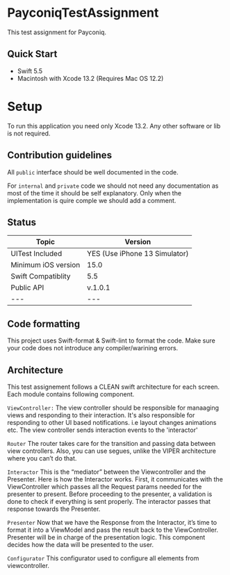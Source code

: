 # PayconiqTestAssignment
This test assignment for Payconiq.

## Quick Start

* Swift 5.5
* Macintosh with Xcode 13.2 (Requires Mac OS 12.2)

# Setup

To run this application you need only Xcode 13.2. Any other software or lib is not required.

## Contribution guidelines

All `public` interface should be well documented in the code.

For `internal` and `private` code we should not need any documentation as most of the time it should be self explanatory. Only when the implementation is quire comple we should add a comment.

## Status

| Topic | Version |
| ---- | ----|
| UITest Included| YES (Use iPhone 13 Simulator)|
| Minimum iOS version | 15.0 |
| Swift Compatiblity | 5.5 |
| Public API | v.1.0.1 |
| --- | --- |

## Code formatting

This project uses Swift-format & Swift-lint to format the code. Make sure your code does not introduce any compiler/warining errors.

## Architecture
This test assignement follows a CLEAN swift architecture for each screen.  Each module contains following component.

`ViewController:`
The view controller should be responsible for manaaging views and responding to their interaction. It's also responsible for responding to other UI based notifications. i.e layout changes animations etc. The view controller sends interaction events to the 'interactor'

`Router`
The router takes care for the transition and passing data between view controllers. Also, you can use segues, unlike the VIPER architecture where you can’t do that.

`Interactor`
This is the “mediator” between the Viewcontroller and the Presenter. Here is how the Interactor works. First, it communicates with the ViewController which passes all the Request params needed for the presenter to present. Before proceeding to the presenter, a validation is done to check if everything is sent properly. The interactor passes that response towards the Presenter.

`Presenter`
Now that we have the Response from the Interactor, it’s time to format it into a ViewModel and pass the result back to the ViewController. Presenter will be in charge of the presentation logic. This component decides how the data will be presented to the user.

`Configurator`
This configurator used to configure all elements from viewcontroller.
